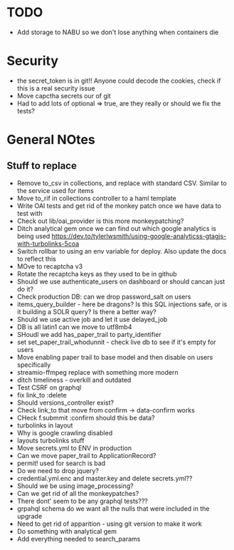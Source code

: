 # TODO

* Add storage to NABU so we don't lose anything when containers die

# Security
* the secret_token is in git!! Anyone could decode the cookies, check if this is a real security issue
* Move capctha secrets our of git
* Had to add lots of optional => true, are they really or should we fix the tests?

# General NOtes

## Stuff to replace
* Remove to_csv in collections, and replace with standard CSV. Similar to the service used for items
* Move to_rif in collections controller to a haml template
* Write OAI tests and get rid of the monkey patch once we have data to test with
* Check out lib/oai_provider is this more monkeypatching?
* Ditch analytical gem once we can find out which google analytics is being used https://dev.to/tylerlwsmith/using-google-analyticss-gtagjs-with-turbolinks-5coa
* Switch rollbar to using an env variable for deploy. Also update the docs to reflect this
* MOve to recaptcha v3
* Rotate the recaptcha keys as they used to be in github
* Should we use authenticate_users on dashboard or should cancan just do it?
* Check production DB: can we drop password_salt on users
* items_query_builder - here be dragons? Is this SQL injections safe, or is it building a SOLR query? Is there a better way?
* Should we use active job and let it use delayed_job
* DB is all latin1 can we move to utf8mb4
* SHoudl we add has_paper_trail to party_identifier
* set set_paper_trail_whodunnit - check live db to see if it's empty for users
* Move enabling paper trail to base model and then disable on users specifically
* streamio-ffmpeg replace with something more modern
* ditch timeliness - overkill and outdated
* Test CSRF on graphql
* fix link_to :delete
* Should versions_controller exist?
* Check link_to that move from confirm -> data-confirm works
* CHeck f.submmit :confirm should this be data?
* turbolinks in layout
* Why is google crawling disabled
* layouts turbolinks stuff
* Move secrets.yml to ENV in production
* Can we move paper_trail to ApplicationRecord?
* permit! used for search is bad
* Do we need to drop jquery?
* credential.yml.enc and master.key and delete secrets.yml??
* Should we be using image_processing?
* Can we get rid of all the monkeypatches?
* There dont' seem to be any graphql tests???
* grpahql schema do we want all the nulls that were included in the upgrade
* Need to get rid of apparition - using git version to make it work
* Do something with analytical gem
* Add everything needed to search_params
